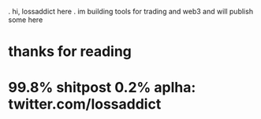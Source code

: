 . hi, lossaddict here
. im building tools for trading and web3 and will publish some here
# thanks for reading
# 99.8% shitpost 0.2% aplha: twitter.com/lossaddict
